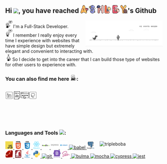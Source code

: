 ## Hi <img width="4%" src="https://media.giphy.com/media/hvRJCLFzcasrR4ia7z/giphy.gif" />, you have reached <img width="5%" src="./icons/a.png" ><img width="5%" src="./icons/s.png" ><img width="5%" src="./icons/h.png" ><img width="5%" src="./icons/l.png" ><img width="5%" src="./icons/e.png" ><img width="5%" src="./icons/y.png" >'s Github 

<img align="right" src="./icons/dino.gif" width="49%" />
<div>
<img width="5%" src="./icons/pCheck.png"/>I'm a Full-Stack Developer.<br>
<img width="5%" src="./icons/pEye.png">I remember I really enjoy every time I experience with websites that have simple design but extremely elegant and convenient to interacting with.<br>
<img width="4.5%" src="./icons/pLight.png">So I decide to get into the career that I can build those type of websites for other users to experience with.

### You can also find me here <img width="4%" src="./icons/pSearch.png"/>:
[<img align="left" width="5%" alt="PhgAnh | LinkedIn" src="./icons/linkedin.png"/>][linkedin]
[<img align="left" width="5%" src="./icons/resume.png" />][resume]
[<img align="left" width="5%" src="./icons/link.png"/>][portfolio]
[<img align="left" width="5%" alt="PhgAnh | Github" src="./icons/github.png"/>][other github]
<br></br><br></br>
----
### Languages and Tools <img width="3%" src="https://cdn-icons-png.flaticon.com/512/7206/7206289.png"/>:
<img align="right" width="40%" src="https://github-readme-stats.vercel.app/api/top-langs?username=tripleboba&show_icons=true&locale=en&layout=compact&theme=graywhite" alt="tripleboba" />
<div>
<a href="https://developer.mozilla.org/en-US/docs/Web/JavaScript" target="_blank" rel="noreferrer"> <img src="https://raw.githubusercontent.com/devicons/devicon/master/icons/javascript/javascript-original.svg" alt="javascript" width="5%"/> </a>
<a href="https://www.w3.org/html/" target="_blank" rel="noreferrer"> <img src="https://raw.githubusercontent.com/devicons/devicon/master/icons/html5/html5-original-wordmark.svg" alt="html5" width="5%"/> </a>
<a href="https://www.w3schools.com/css/" target="_blank" rel="noreferrer"> <img src="https://raw.githubusercontent.com/devicons/devicon/master/icons/css3/css3-original-wordmark.svg" alt="css3" width="5%"/> </a>
<a href="https://reactjs.org/" target="_blank" rel="noreferrer"> <img src="https://raw.githubusercontent.com/devicons/devicon/master/icons/react/react-original-wordmark.svg" alt="react" width="5%"/> </a>
<a href="https://nodejs.org" target="_blank" rel="noreferrer"> <img src="https://raw.githubusercontent.com/devicons/devicon/master/icons/nodejs/nodejs-original-wordmark.svg" alt="nodejs" width="5%"/> </a>
<a href="https://expressjs.com" target="_blank" rel="noreferrer"> <img src="https://raw.githubusercontent.com/devicons/devicon/master/icons/express/express-original-wordmark.svg" alt="express" width="5%"/> </a>
<a href="https://webpack.js.org" target="_blank" rel="noreferrer"> <img src="https://raw.githubusercontent.com/devicons/devicon/d00d0969292a6569d45b06d3f350f463a0107b0d/icons/webpack/webpack-original-wordmark.svg" alt="webpack" width="5%"/> </a>
<a href="https://babeljs.io/" target="_blank" rel="noreferrer"> <img src="https://www.vectorlogo.zone/logos/babeljs/babeljs-icon.svg" alt="babel" width="5%"/> </a>
<a href="https://www.postgresql.org" target="_blank" rel="noreferrer"> <img src="https://raw.githubusercontent.com/devicons/devicon/master/icons/postgresql/postgresql-original-wordmark.svg" alt="postgresql" width="5%"/> </a>
<a href="https://www.ruby-lang.org/en/" target="_blank" rel="noreferrer"> <img src="https://raw.githubusercontent.com/devicons/devicon/master/icons/ruby/ruby-original.svg" alt="ruby" width="5%"/> </a>
<a href="https://rubyonrails.org" target="_blank" rel="noreferrer"> <img src="https://raw.githubusercontent.com/devicons/devicon/master/icons/rails/rails-original-wordmark.svg" alt="rails" width="5%"/> </a>
<a href="https://www.java.com" target="_blank" rel="noreferrer"> <img src="https://raw.githubusercontent.com/devicons/devicon/master/icons/java/java-original.svg" alt="java" width="5%"/> </a>
<a href="https://www.python.org" target="_blank" rel="noreferrer"> <img src="https://raw.githubusercontent.com/devicons/devicon/master/icons/python/python-original.svg" alt="python" width="5%"/> </a>
<a href="https://git-scm.com/" target="_blank" rel="noreferrer"> <img src="https://www.vectorlogo.zone/logos/git-scm/git-scm-icon.svg" alt="git" width="5%"/> </a>
<a href="https://getbootstrap.com" target="_blank" rel="noreferrer"> <img src="https://raw.githubusercontent.com/devicons/devicon/master/icons/bootstrap/bootstrap-plain-wordmark.svg" alt="bootstrap" width="5%"/> </a>
<a href="https://sass-lang.com" target="_blank" rel="noreferrer"> <img src="https://raw.githubusercontent.com/devicons/devicon/master/icons/sass/sass-original.svg" alt="sass" width="5%"/> </a>
<a href="https://bulma.io/" target="_blank" rel="noreferrer"> <img src="https://raw.githubusercontent.com/gilbarbara/logos/804dc257b59e144eaca5bc6ffd16949752c6f789/logos/bulma.svg" alt="bulma" width="5%"/> </a>
<a href="https://mochajs.org" target="_blank" rel="noreferrer"> <img src="https://www.vectorlogo.zone/logos/mochajs/mochajs-icon.svg" alt="mocha" width="5%"/> </a>
<a href="https://www.cypress.io" target="_blank" rel="noreferrer"> <img src="https://raw.githubusercontent.com/simple-icons/simple-icons/6e46ec1fc23b60c8fd0d2f2ff46db82e16dbd75f/icons/cypress.svg" alt="cypress" width="5%"/> </a>
<a href="https://jestjs.io" target="_blank" rel="noreferrer"> <img src="https://www.vectorlogo.zone/logos/jestjsio/jestjsio-icon.svg" alt="jest" width="5%"/> </a>


[linkedin]: https://linkedin.com/in/phganh
[resume]: https://bit.ly/3NS3fXs
[portfolio]: https://phganh.com
[other github]: https://github.com/phganh

<!-- <p align="center" width="100%">
  <img width="4%" src="https://github.githubassets.com/images/mona-loading-default.gif"></img>
</p> -->
<!-- <img width="4%" src="https://cdn-icons-png.flaticon.com/512/7206/7206271.png"/> -->